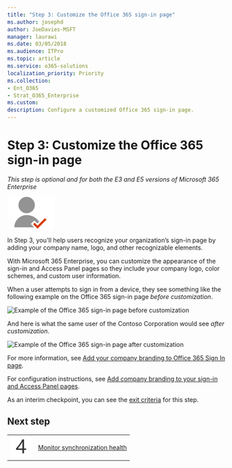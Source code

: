 ```yaml
---
title: "Step 3: Customize the Office 365 sign-in page"
ms.author: josephd
author: JoeDavies-MSFT
manager: laurawi
ms.date: 03/05/2018
ms.audience: ITPro
ms.topic: article
ms.service: o365-solutions
localization_priority: Priority
ms.collection: 
- Ent_O365
- Strat_O365_Enterprise
ms.custom:
description: Configure a customized Office 365 sign-in page.
---
```


# Step 3: Customize the Office 365 sign-in page

*This step is optional and for both the E3 and E5 versions of Microsoft 365 Enterprise*

![](./media/deploy-foundation-infrastructure/identity_icon-small.png)

In Step 3, you'll help users recognize your organization’s sign-in page by adding your company name, logo, and other recognizable elements. 

With Microsoft 365 Enterprise, you can customize the appearance of the sign-in and Access Panel pages so they include your company logo, color schemes, and custom user information. 

When a user attempts to sign in from a device, they see something like the following example on the Office 365 sign-in page *before customization*.

![Example of the Office 365 sign-in page before customization](./media/identity-customize-office-365-sign-in/id-step01-sign-in-before.png)

And here is what the same user of the Contoso Corporation would see *after customization*.

![Example of the Office 365 sign-in page after customization](./media/identity-customize-office-365-sign-in/id-step01-sign-in-after.png)

For more information, see [Add your company branding to Office 365 Sign In page](https://support.office.com/article/Add-your-company-branding-to-Office-365-Sign-In-page-a1229cdb-ce19-4da5-90c7-2b9b146aef0a).

For configuration instructions, see [Add company branding to your sign-in and Access Panel pages](http://aka.ms/aadpaddbranding).

As an interim checkpoint, you can see the [exit criteria](identity-exit-criteria.md#crit-identity-step3) for this step.

## Next step

|||
|:-------|:-----|
|![](./media/stepnumbers/Step4.png)| [Monitor synchronization health](identity-azure-ad-connect-health.md) |

